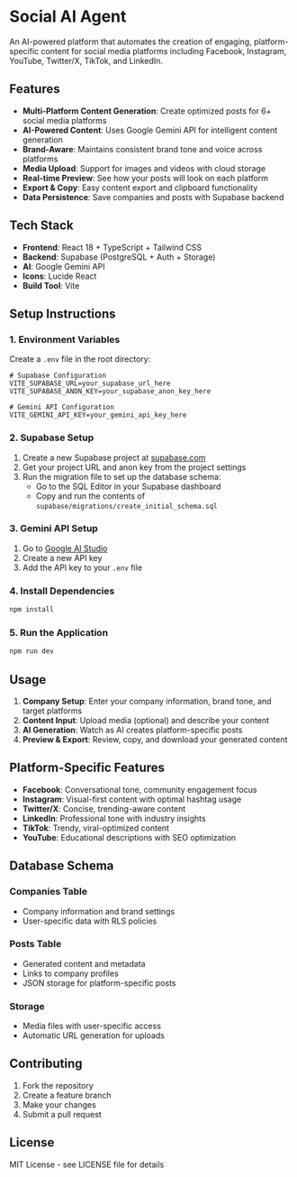 # Social AI Agent

An AI-powered platform that automates the creation of engaging, platform-specific content for social media platforms including Facebook, Instagram, YouTube, Twitter/X, TikTok, and LinkedIn.

## Features

- **Multi-Platform Content Generation**: Create optimized posts for 6+ social media platforms
- **AI-Powered Content**: Uses Google Gemini API for intelligent content generation
- **Brand-Aware**: Maintains consistent brand tone and voice across platforms
- **Media Upload**: Support for images and videos with cloud storage
- **Real-time Preview**: See how your posts will look on each platform
- **Export & Copy**: Easy content export and clipboard functionality
- **Data Persistence**: Save companies and posts with Supabase backend

## Tech Stack

- **Frontend**: React 18 + TypeScript + Tailwind CSS
- **Backend**: Supabase (PostgreSQL + Auth + Storage)
- **AI**: Google Gemini API
- **Icons**: Lucide React
- **Build Tool**: Vite

## Setup Instructions

### 1. Environment Variables

Create a `.env` file in the root directory:

```env
# Supabase Configuration
VITE_SUPABASE_URL=your_supabase_url_here
VITE_SUPABASE_ANON_KEY=your_supabase_anon_key_here

# Gemini API Configuration
VITE_GEMINI_API_KEY=your_gemini_api_key_here
```

### 2. Supabase Setup

1. Create a new Supabase project at [supabase.com](https://supabase.com)
2. Get your project URL and anon key from the project settings
3. Run the migration file to set up the database schema:
   - Go to the SQL Editor in your Supabase dashboard
   - Copy and run the contents of `supabase/migrations/create_initial_schema.sql`

### 3. Gemini API Setup

1. Go to [Google AI Studio](https://makersuite.google.com/app/apikey)
2. Create a new API key
3. Add the API key to your `.env` file

### 4. Install Dependencies

```bash
npm install
```

### 5. Run the Application

```bash
npm run dev
```

## Usage

1. **Company Setup**: Enter your company information, brand tone, and target platforms
2. **Content Input**: Upload media (optional) and describe your content
3. **AI Generation**: Watch as AI creates platform-specific posts
4. **Preview & Export**: Review, copy, and download your generated content

## Platform-Specific Features

- **Facebook**: Conversational tone, community engagement focus
- **Instagram**: Visual-first content with optimal hashtag usage
- **Twitter/X**: Concise, trending-aware content
- **LinkedIn**: Professional tone with industry insights
- **TikTok**: Trendy, viral-optimized content
- **YouTube**: Educational descriptions with SEO optimization

## Database Schema

### Companies Table
- Company information and brand settings
- User-specific data with RLS policies

### Posts Table
- Generated content and metadata
- Links to company profiles
- JSON storage for platform-specific posts

### Storage
- Media files with user-specific access
- Automatic URL generation for uploads

## Contributing

1. Fork the repository
2. Create a feature branch
3. Make your changes
4. Submit a pull request

## License

MIT License - see LICENSE file for details